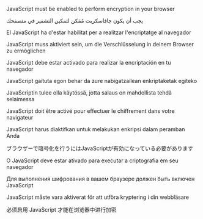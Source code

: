 JavaScript must be enabled to perform encryption in your browser

يجب أن يكون جافاسكربت مُمَكن لتمكين التشفير في متصفحك

El JavaScript ha d'estar habilitat per a realitzar l'encriptatge al navegador

JavaScript muss aktiviert sein, um die Verschlüsselung in deinem Browser zu ermöglichen

JavaScript debe estar activado para realizar la encriptación en tu navegador

JavaScript gaituta egon behar da zure nabigatzailean enkriptaketak egiteko

JavaScriptin tulee olla käytössä, jotta salaus on mahdollista tehdä selaimessa

JavaScript doit être activé pour effectuer le chiffrement dans votre navigateur

JavaScript harus diaktifkan untuk melakukan enkripsi dalam peramban Anda

ブラウザーで暗号化を行うにはJavaScriptが有効になっている必要があります

O JavaScript deve estar ativado para executar a criptografia em seu navegador

Для выполнения шифрования в вашем браузере должен быть включен JavaScript

JavaScript måste vara aktiverat för att utföra kryptering i din webbläsare

必须启用 JavaScript 才能在浏览器中进行加密